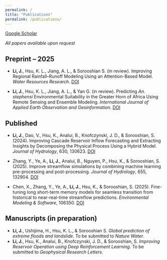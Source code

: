 ```yaml
---
permalink: /
title: "Publications"
permalink: /publications/
---
```

[Google Scholar](https://scholar.google.com/citations?user=hjCN9ccAAAAJ&hl=en)

_All papers available upon request_


## Preprint – 2025

- **Li, J.**, Hsu, K. L., Jiang, A. L., & Sorooshian S. (in review). Improving Regional Rainfall–Runoff Modeling Using an Attention-Based Model. *Water Resources Research*. [DOI](https://doi.org/10.22541/essoar.174690684.43716119/v1)

- **Li, J.**, Hsu, K. L., Jiang, A. L., & Yan G. (in review). Predicting *An. stephensi* Environmental Suitability in the Greater Horn of Africa Using Remote Sensing and Ensemble Modeling. *International Journal of Applied Earth Observation and Geoinformation*. [DOI](https://doi.org/10.2139/ssrn.5218877)

## Published

- **Li, J.**, Dao, V., Hsu, K., Analui, B., Knofczynski, J. D., & Sorooshian, S. (2024). Improving Cascade Reservoir Inflow Forecasting and Extracting Insights by Decomposing the Physical Process Using a Hybrid Model. *Journal of Hydrology*, 630, 130623. [DOI](https://doi.org/10.1016/j.jhydrol.2024.130623)

- Zhang, Y., Ye, A., **Li, J.**, Analui, B., Nguyen, P., Hsu, K., & Sorooshian, S. (2025). Improve streamflow simulations by combining machine learning pre-processing and post-processing. *Journal of Hydrology*, 655, 132904. [DOI](https://doi.org/10.1016/j.jhydrol.2025.132904)

- Chen, X., Zhang, Y., Ye, A., **Li, J.**, Hsu, K., & Sorooshian, S. (2025). Fine-tuning long short-term memory models for seamless transition from historical to near-real-time streamflow predictions. *Environmental Modeling & Software*, 106350. [DOI](https://doi.org/10.1016/j.envsoft.2025.106350)

## Manuscripts (in preparation)

- **Li, J.**,  Ushijima, H., Hsu, K. L., & Sorooshian S. *Global prediction of extreme floods and landslide*. To be submitted to *Nature Water*.
- **Li, J.**, Hsu, K., Analui, B., Knofczynski, J. D., & Sorooshian, S. *Improving Reservoir Operation using Deep Reinforcement Learning*. To be submitted to *Geophysical Research Letters*.
